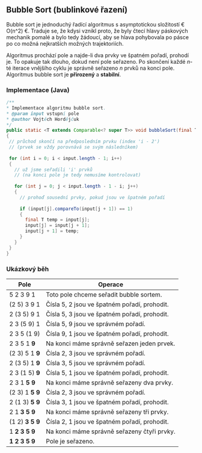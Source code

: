 ## Bubble Sort (bublinkové řazení)

Bubble sort je jednoduchý řadící algoritmus s asymptotickou složitostí € O(n^2) €. Traduje se, že kdysi vznikl proto, že byly čtecí hlavy páskových mechanik pomalé a bylo tedy žádoucí, aby se hlava pohybovala po pásce po co možná nejkratších možných trajektoriích.

Algoritmus prochází pole a najde-li dva prvky ve špatném pořadí, prohodí je. To opakuje tak dlouho, dokud není pole seřazeno. Po skončení každé *n*-té iterace vnějšího cyklu je správně seřazeno *n* prvků na konci pole. Algoritmus bubble sort je **přirozený** a **stabilní**.

### Implementace (Java)

```java
/**
* Implementace algoritmu bubble sort.
* @param input vstupní pole
* @author Vojtěch Hordějčuk
*/
public static <T extends Comparable<? super T>> void bubbleSort(final T[] input)
{
 // průchod skončí na předposledním prvku (index 'i - 2')
 // (prvek se vždy porovnává se svým následníkem)
 
 for (int i = 0; i < input.length - 1; i++)
 {
   // už jsme seřadili 'i' prvků
   // (na konci pole je tedy nemusíme kontrolovat)
   
   for (int j = 0; j < input.length - 1 - i; j++)
   {
     // prohoď sousední prvky, pokud jsou ve špatném pořadí
     
     if (input[j].compareTo(input[j + 1]) == 1)
     {
       final T temp = input[j];
       input[j] = input[j + 1];
       input[j + 1] = temp;
     }
   }
 }
}
```

### Ukázkový běh

| Pole | Operace
|---|---
| 5 2 3 9 1 | Toto pole chceme seřadit bubble sortem.
| (2 5) 3 9 1 | Čísla 5, 2 jsou ve špatném pořadí, prohodit.
| 2 (3 5) 9 1 | Čísla 5, 3 jsou ve špatném pořadí, prohodit.
| 2 3 (5 9) 1 | Čísla 5, 9 jsou ve správném pořadí.
| 2 3 5 (1 9) | Čísla 9, 1 jsou ve špatném pořadí, prohodit.
| 2 3 5 1 **9** | Na konci máme správně seřazen jeden prvek.
| (2 3) 5 1 **9** | Čísla 2, 3 jsou ve správném pořadí.
| 2 (3 5) 1 **9** | Čísla 3, 5 jsou ve správném pořadí.
| 2 3 (1 5) **9** | Čísla 5, 1 jsou ve špatném pořadí, prohodit.
| 2 3 1 **5 9** | Na konci máme správně seřazeny dva prvky.
| (2 3) 1 **5 9** | Čísla 2, 3 jsou ve správném pořadí.
| 2 (1 3) **5 9** | Čísla 3, 1 jsou ve špatném pořadí, prohodit.
| 2 1 **3 5 9** | Na konci máme správně seřazeny tři prvky.
| (1 2) **3 5 9** | Čísla 2, 1 jsou ve špatném pořadí, prohodit.
| 1 **2 3 5 9** | Na konci máme správně seřazeny čtyři prvky.
| **1 2 3 5 9** | Pole je seřazeno.